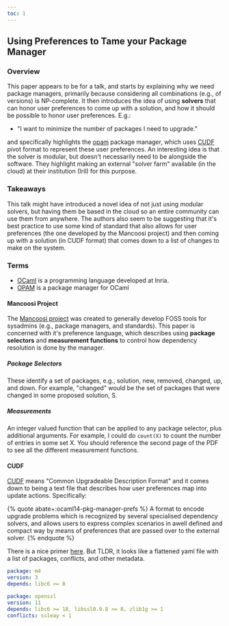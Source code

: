 ```yaml
---
toc: 1
---
```


## Using Preferences to Tame your Package Manager

### Overview

This paper appears to be for a talk, and starts by explaining why we need package managers, 
primarily because considering all combinations (e.g., of versions) is NP-complete. It then 
introduces the idea of using **solvers** that can honor user preferences to come up with a solution, 
and how it should be possible to honor user preferences. E.g.:

 - "I want to minimize the number of packages I need to upgrade."

and specifically highlights the [opam](https://opam.ocaml.org/about.html) package manager, 
which uses [CUDF](https://www.mancoosi.org/cudf/) pivot format to represent these user preferences. 
An interesting idea is that the solver is modular, but doesn't necessarily need to be alongside the software. They highlight
making an external "solver farm" available (in the cloud) at their institution (Iril) for this purpose.

### Takeaways

This talk might have introduced a novel idea of not just using modular solvers, but having them
be based in the cloud so an entire community can use them from anywhere.
The authors also seem to be suggesting that it's best practice to use some kind of standard that also allows
for user preferences (the one developed by the Mancoosi project) and then coming up with a solution (in CUDF format) that comes down to a list of changes to make on the system.

### Terms

 - [OCaml](https://ocaml.org/learn/description.html) is a programming language developed at Inria.
 - [OPAM](https://opam.ocaml.org/about.html) is a package manager for OCaml
 

#### Mancoosi Project

The [Mancoosi project](https://www.mancoosi.org/) was created to generally develop FOSS tools
for sysadmins (e.g., package managers, and standards). This paper is concerned with it's preference
language, which describes using **package selectors** and **measurement functions** to control
how dependency resolution is done by the manager.

##### Package Selectors

These identify a set of packages, e.g., solution, new, removed, changed, up, and down. For example,
"changed" would be the set of packages that were changed in some proposed solution, S.

##### Measurements

An integer valued function that can be applied to any package selector, plus additional arguments. For
example, I could do `count(X)` to count the number of entries in some set X. You should reference the second
page of the PDF to see all the different measurement functions.

#### CUDF

[CUDF](https://www.mancoosi.org/cudf/) means "Common Upgradeable Description Format" and it comes
down to being a text file that describes how user preferences map into update actions. Specifically:

{% quote abate+:ocaml14-pkg-manager-prefs %}
A format to encode upgrade problems which is recognized by several specialised dependency solvers, and allows users to express complex scenarios in awell defined and compact way by means of preferences that are passed over to the external solver.
{% endquote %}

There is a nice primer [here](https://www.mancoosi.org/cudf/primer/). But TLDR, it looks like a flattened yaml file with a list of packages, conflicts, and other metadata.

```yaml
package: m4
version: 3
depends: libc6 >= 8

package: openssl
version: 11
depends: libc6 >= 18, libssl0.9.8 >= 8, zlib1g >= 1
conflicts: ssleay < 1
```

